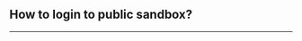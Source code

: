 ## How to login to public sandbox?
----------------------------------
<!--
1) Create a JWT token using the login API<br>
Pass the email and password in the body of the API.
<br><img src="/sandbox_login.png" height="450px" width="800px" alt="Fintech Primitives public sandbox login">

2) Use the generated JWT token to authenticate for using different API's.
-->